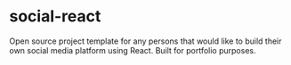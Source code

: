 # social-react
Open source project template for any persons that would like to build their own social media platform using React. Built for portfolio purposes. 
